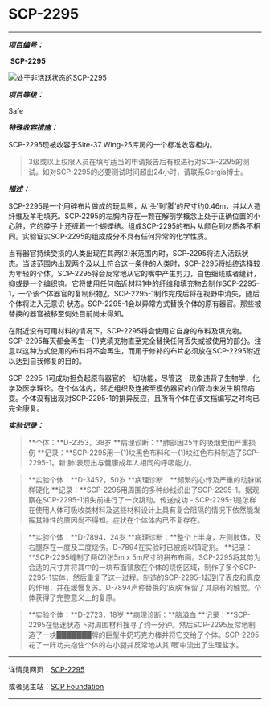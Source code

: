 #                                                          SCP-2295

------

***项目编号：***              

​                 **SCP-2295**

![处于非活跃状态的SCP-2295](D:\学习\结业任务\玩转GitHub\IMG_6388.PNG)

***项目等级：***

Safe

***特殊收容措施：***

SCP-2295现被收容于Site-37 Wing-25库房的一个标准收容柜内。

> 3级或以上权限人员在填写适当的申请报告后有权进行对SCP-2295的测试。如对SCP-2295的必要测试时间超出24小时，请联系Gergis博士。

***描述：***

SCP-2295是一个用碎布片做成的玩具熊，从‘头’到‘脚’的尺寸约0.46m，并以人造纤维及羊毛填充。SCP-2295的左胸内存在一颗在解剖学概念上处于正确位置的小心脏，它的脖子上还缠着一个蝴蝶结。组成SCP-2295的布片从颜色到材质各不相同。实验证实SCP-2295的组成成分不具有任何异常的化学性质。

当有器官持续受损的人类出现在其两(2)米范围内时，SCP-2295将进入活跃状态。当该范围内出现两个及以上符合这一条件的人类时，SCP-2295将始终选择较为年轻的个体。SCP-2295将会反常地从它的嘴中产生剪刀，白色细线或者缝针，抑或是一个编织钩。它将使用任何临近材料[1](javascript:;)中的纤维和填充物去制作SCP-2295-1，一个该个体器官的复制织物[2](javascript:;)。SCP-2295-1制作完成后将在视野中消失，随后个体将进入无意识
 状态。SCP-2295-1会以异常方式替换个体的原有器官。那些被替换的器官被移至何处目前尚未得知。

在附近没有可用材料的情况下，SCP-2295将会使用它自身的布料及填充物。SCP-2295每天都会再生一(1)克填充物直至完全替换任何丢失或被使用的部分。注意以这种方式使用的布料将不会再生，而用于修补的布片必须放在SCP-2295附近以达到自我修复的目的。

SCP-2295-1可成功担负起原有器官的一切功能，尽管这一现象违背了生物学，化学及医学理论。在个体体内，邻近组织及连接至模仿器官的血管均未发生明显病变。个体没有出现对SCP-2295-1的排异反应，且所有个体在该文档编写之时均已完全康复。





***实验记录：***

>**个体：**D-2353，38岁
> **病理诊断：**肺部因25年的吸烟史而严重损伤
> **记录：**SCP-2295用一(1)块黑色布料和一(1)块红色布料制造了SCP-2295-1。新‘肺’表现出与健康成年人相同的呼吸能力。

>**实验个体：**D-3452，50岁
> **病理诊断：**频繁的心悸及严重的动脉粥样硬化
> **记录：**SCP-2295用周围的多种纱线织出了SCP-2295-1。据观察在SCP-2295-1消失前进行了一次跳动。传送成功 - SCP-2295-1是怎样在使用人体可吸收类材料及这些材料设计上具有复合阻隔的情况下依然能发挥其特性的原因尚不得知。症状在个体体内已不复存在。

>**实验个体：**D-7894，24岁
> **病理诊断：**整个上半身，左侧肢体，及右腿存在一度及二度烧伤。D-7894在实验时已被施以镇定剂。
> **记录：**SCP-2295缝制了两(2)张5m x 5m尺寸的拼布布面。SCP-2295将其剪为合适的尺寸并将其中的一块布面铺放在个体的烧伤区域，制作了多个SCP-2295-1实体，然后重复了这一过程。制造的SCP-2295-1起到了表皮和真皮的作用，并在缓慢复苏。D-7894声称替换的‘皮肤’保留了其原有的触觉。个体获得了完整意义上的复原。

>**实验个体：**D-2723，18岁
> **病理诊断：**脑溢血
> **记录：**SCP-2295在低迷状态下对周围材料搜寻了约一分钟。然后SCP-2295反常地制造了一块███████牌的巨型牛奶巧克力棒并将它交给了个体。SCP-2295花了一阵功夫抱住个体的右小腿并反常地从其‘眼’中流出了生理盐水。



------

详情见网页：[SCP-2295](https://scp-wiki.wikidot.com/scp-2295)

或者见主站：[SCP Foundation](https://scp-wiki.wikidot.com/)

***

